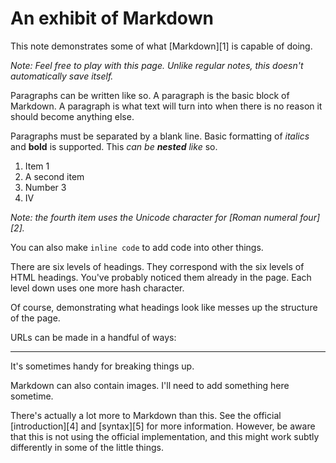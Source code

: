 # An exhibit of Markdown


This note demonstrates some of what [Markdown][1] is capable of doing.

*Note: Feel free to play with this page. Unlike regular notes, this doesn't automatically save itself.*


Paragraphs can be written like so. A paragraph is the basic block of Markdown. A paragraph is what text will turn into when there is no reason it should become anything else.

Paragraphs must be separated by a blank line. Basic formatting of *italics* and **bold** is supported. This *can be **nested** like* so.



1. Item 1
2. A second item
3. Number 3
4. Ⅳ

*Note: the fourth item uses the Unicode character for [Roman numeral four][2].*






You can also make `inline code` to add code into other things.




There are six levels of headings. They correspond with the six levels of HTML headings. You've probably noticed them already in the page. Each level down uses one more hash character.



Of course, demonstrating what headings look like messes up the structure of the page.



URLs can be made in a handful of ways:




---

It's sometimes handy for breaking things up.


Markdown can also contain images. I'll need to add something here sometime.


There's actually a lot more to Markdown than this. See the official [introduction][4] and [syntax][5] for more information. However, be aware that this is not using the official implementation, and this might work subtly differently in some of the little things.



